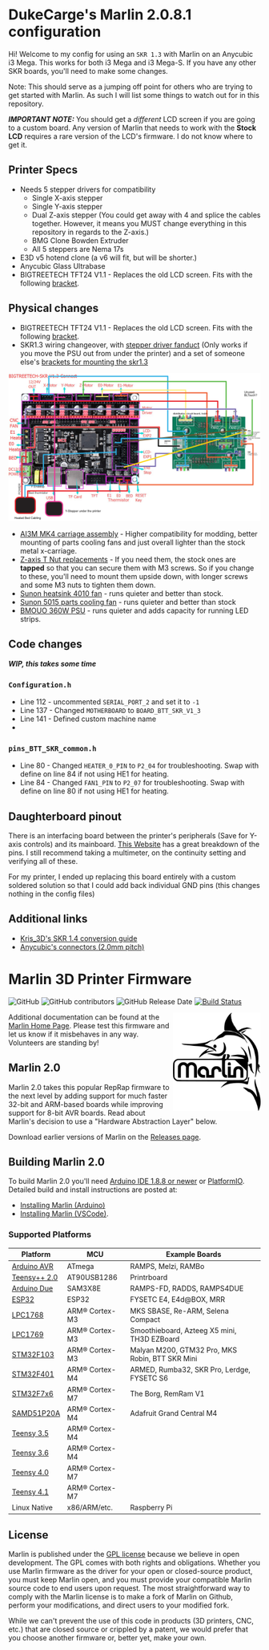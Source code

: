 # DukeCarge's Marlin 2.0.8.1 configuration

Hi! Welcome to my config for using an `SKR 1.3` with Marlin on an Anycubic i3 Mega. This works for both i3 Mega and i3 Mega-S. If you have any other SKR boards, you'll need to make some changes.

Note: This should serve as a jumping off point for others who are trying to get started with Marlin. As such I will list some things to watch out for in this repository.

***IMPORTANT NOTE:*** You should get a *different* LCD screen if you are going to a custom board. Any version of Marlin that needs to work with the **Stock LCD** requires a rare version of the LCD's firmware. I do not know where to get it.

## Printer Specs

- Needs 5 stepper drivers for compatibility
  - Single X-axis stepper
  - Single Y-axis stepper
  - Dual Z-axis stepper (You could get away with 4 and splice the cables together. However, it means you MUST change everything in this repository in regards to the Z-axis.)
  - BMG Clone Bowden Extruder
  - All 5 steppers are Nema 17s
- E3D v5 hotend clone (a v6 will fit, but will be shorter.)
- Anycubic Glass Ultrabase
- BIGTREETECH TFT24 V1.1 - Replaces the old LCD screen. Fits with the following [bracket](https://www.thingiverse.com/thing:4843427).

## Physical changes

- BIGTREETECH TFT24 V1.1 - Replaces the old LCD screen. Fits with the following [bracket](https://www.thingiverse.com/thing:4843427).
- SKR1.3 wiring changeover, with [stepper driver fanduct](https://www.thingiverse.com/thing:4908871) (Only works if you move the PSU out from under the printer) and a set of someone else's [brackets for mounting the skr1.3](https://www.thingiverse.com/thing:3629440)

![Wiring diagram](img/i3megaskr1-3conversion.png)

- [AI3M MK4 carriage assembly](https://www.thingiverse.com/thing:3537449) - Higher compatibility for modding, better mounting of parts cooling fans and just overall lighter than the stock metal x-carriage.
- [Z-axis T Nut replacements](https://www.amazon.com/gp/product/B07WNRTQ4L) - If you need them, the stock ones are **tapped** so that you can secure them with M3 screws. So if you change to these, you'll need to mount them upside down, with longer screws and some M3 nuts to tighten them down.
- [Sunon heatsink 4010 fan](https://www.amazon.com/dp/B00CABZMX2) - runs quieter and better than stock.
- [Sunon 5015 parts cooling fan](https://www.digikey.com/en/products/detail/sunon-fans/MF50151V2-B00U-A99/7942633) - runs quieter and better than stock
- [BMOUO 360W PSU](https://www.amazon.com/gp/product/B01EWG6YT8) - runs quieter and adds capacity for running LED strips.

## Code changes

***WIP, this takes some time***

### `Configuration.h`
- Line 112 - uncommented `SERIAL_PORT_2` and set it to `-1`
- Line 137 - Changed `MOTHERBOARD` to `BOARD_BTT_SKR_V1_3`
- Line 141 - Defined custom machine name
-

### `pins_BTT_SKR_common.h`
- Line 80 - Changed `HEATER_0_PIN` to `P2_04` for troubleshooting. Swap with define on line 84 if not using HE1 for heating.
- Line 84 - Changed `FAN1_PIN` to `P2_07` for troubleshooting. Swap with define on line 80 if not using HE1 for heating.

## Daughterboard pinout

There is an interfacing board between the printer's peripherals (Save for Y-axis controls) and its mainboard. [This Website](https://www.auditeon.com/projects:3dprinting:anycubic_i3_mega:redesign_hub_pcb) has a great breakdown of the pins. I still recommend taking a multimeter, on the continuity setting and verifying all of these.

For my printer, I ended up replacing this board entirely with a custom soldered solution so that I could add back individual GND pins (this changes nothing in the config files)

## Additional links

- [Kris_3D's SKR 1.4 conversion guide](https://www.thingiverse.com/thing:4613998)
- [Anycubic's connectors (2.0mm pitch)](https://www.jst-mfg.com/product/detail_e.php?series=199)

# Marlin 3D Printer Firmware

![GitHub](https://img.shields.io/github/license/marlinfirmware/marlin.svg)
![GitHub contributors](https://img.shields.io/github/contributors/marlinfirmware/marlin.svg)
![GitHub Release Date](https://img.shields.io/github/release-date/marlinfirmware/marlin.svg)
[![Build Status](https://github.com/MarlinFirmware/Marlin/workflows/CI/badge.svg?branch=bugfix-2.0.x)](https://github.com/MarlinFirmware/Marlin/actions)

<img align="right" width=175 src="buildroot/share/pixmaps/logo/marlin-250.png" />

Additional documentation can be found at the [Marlin Home Page](https://marlinfw.org/).
Please test this firmware and let us know if it misbehaves in any way. Volunteers are standing by!

## Marlin 2.0

Marlin 2.0 takes this popular RepRap firmware to the next level by adding support for much faster 32-bit and ARM-based boards while improving support for 8-bit AVR boards. Read about Marlin's decision to use a "Hardware Abstraction Layer" below.

Download earlier versions of Marlin on the [Releases page](https://github.com/MarlinFirmware/Marlin/releases).

## Building Marlin 2.0

To build Marlin 2.0 you'll need [Arduino IDE 1.8.8 or newer](https://www.arduino.cc/en/main/software) or [PlatformIO](http://docs.platformio.org/en/latest/ide.html#platformio-ide). Detailed build and install instructions are posted at:

  - [Installing Marlin (Arduino)](http://marlinfw.org/docs/basics/install_arduino.html)
  - [Installing Marlin (VSCode)](http://marlinfw.org/docs/basics/install_platformio_vscode.html).

### Supported Platforms

  Platform|MCU|Example Boards
  --------|---|-------
  [Arduino AVR](https://www.arduino.cc/)|ATmega|RAMPS, Melzi, RAMBo
  [Teensy++ 2.0](http://www.microchip.com/wwwproducts/en/AT90USB1286)|AT90USB1286|Printrboard
  [Arduino Due](https://www.arduino.cc/en/Guide/ArduinoDue)|SAM3X8E|RAMPS-FD, RADDS, RAMPS4DUE
  [ESP32](https://github.com/espressif/arduino-esp32)|ESP32|FYSETC E4, E4d@BOX, MRR
  [LPC1768](http://www.nxp.com/products/microcontrollers-and-processors/arm-based-processors-and-mcus/lpc-cortex-m-mcus/lpc1700-cortex-m3/512kb-flash-64kb-sram-ethernet-usb-lqfp100-package:LPC1768FBD100)|ARM® Cortex-M3|MKS SBASE, Re-ARM, Selena Compact
  [LPC1769](https://www.nxp.com/products/processors-and-microcontrollers/arm-microcontrollers/general-purpose-mcus/lpc1700-cortex-m3/512kb-flash-64kb-sram-ethernet-usb-lqfp100-package:LPC1769FBD100)|ARM® Cortex-M3|Smoothieboard, Azteeg X5 mini, TH3D EZBoard
  [STM32F103](https://www.st.com/en/microcontrollers-microprocessors/stm32f103.html)|ARM® Cortex-M3|Malyan M200, GTM32 Pro, MKS Robin, BTT SKR Mini
  [STM32F401](https://www.st.com/en/microcontrollers-microprocessors/stm32f401.html)|ARM® Cortex-M4|ARMED, Rumba32, SKR Pro, Lerdge, FYSETC S6
  [STM32F7x6](https://www.st.com/en/microcontrollers-microprocessors/stm32f7x6.html)|ARM® Cortex-M7|The Borg, RemRam V1
  [SAMD51P20A](https://www.adafruit.com/product/4064)|ARM® Cortex-M4|Adafruit Grand Central M4
  [Teensy 3.5](https://www.pjrc.com/store/teensy35.html)|ARM® Cortex-M4|
  [Teensy 3.6](https://www.pjrc.com/store/teensy36.html)|ARM® Cortex-M4|
  [Teensy 4.0](https://www.pjrc.com/store/teensy40.html)|ARM® Cortex-M7|
  [Teensy 4.1](https://www.pjrc.com/store/teensy41.html)|ARM® Cortex-M7|
  Linux Native|x86/ARM/etc.|Raspberry Pi

## License

Marlin is published under the [GPL license](/LICENSE) because we believe in open development. The GPL comes with both rights and obligations. Whether you use Marlin firmware as the driver for your open or closed-source product, you must keep Marlin open, and you must provide your compatible Marlin source code to end users upon request. The most straightforward way to comply with the Marlin license is to make a fork of Marlin on Github, perform your modifications, and direct users to your modified fork.

While we can't prevent the use of this code in products (3D printers, CNC, etc.) that are closed source or crippled by a patent, we would prefer that you choose another firmware or, better yet, make your own.
